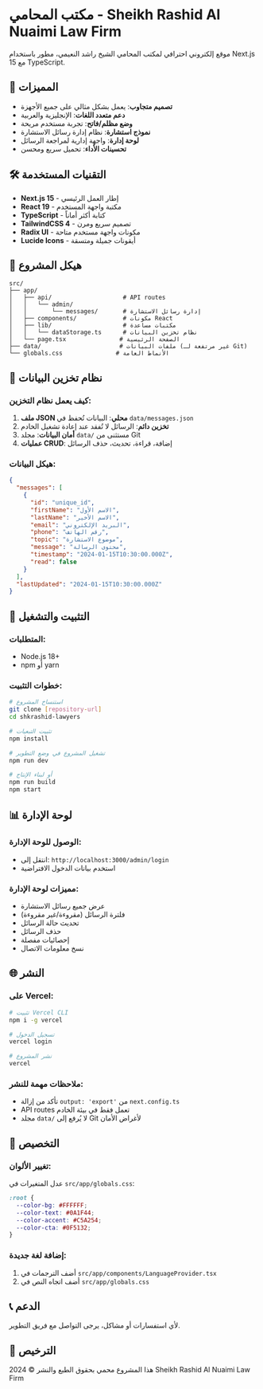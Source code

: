 # مكتب المحامي - Sheikh Rashid Al Nuaimi Law Firm

موقع إلكتروني احترافي لمكتب المحامي الشيخ راشد النعيمي، مطور باستخدام Next.js 15 مع TypeScript.

## 🚀 المميزات

- **تصميم متجاوب**: يعمل بشكل مثالي على جميع الأجهزة
- **دعم متعدد اللغات**: الإنجليزية والعربية
- **وضع مظلم/فاتح**: تجربة مستخدم مريحة
- **نموذج استشارة**: نظام إدارة رسائل الاستشارة
- **لوحة إدارة**: واجهة إدارية لمراجعة الرسائل
- **تحسينات الأداء**: تحميل سريع ومحسن

## 🛠️ التقنيات المستخدمة

- **Next.js 15** - إطار العمل الرئيسي
- **React 19** - مكتبة واجهة المستخدم
- **TypeScript** - كتابة أكثر أماناً
- **TailwindCSS 4** - تصميم سريع ومرن
- **Radix UI** - مكونات واجهة مستخدم متاحة
- **Lucide Icons** - أيقونات جميلة ومتسقة

## 📁 هيكل المشروع

```
src/
├── app/
│   ├── api/                    # API routes
│   │   └── admin/
│   │       └── messages/       # إدارة رسائل الاستشارة
│   ├── components/             # مكونات React
│   ├── lib/                    # مكتبات مساعدة
│   │   └── dataStorage.ts      # نظام تخزين البيانات
│   └── page.tsx               # الصفحة الرئيسية
├── data/                      # ملفات البيانات (غير مرتفعة لـ Git)
└── globals.css               # الأنماط العامة
```

## 💾 نظام تخزين البيانات

### كيف يعمل نظام التخزين:

1. **ملف JSON محلي**: البيانات تُحفظ في `data/messages.json`
2. **تخزين دائم**: الرسائل لا تُفقد عند إعادة تشغيل الخادم
3. **أمان البيانات**: مجلد `data/` مستثنى من Git
4. **عمليات CRUD**: إضافة، قراءة، تحديث، حذف الرسائل

### هيكل البيانات:

```json
{
  "messages": [
    {
      "id": "unique_id",
      "firstName": "الاسم الأول",
      "lastName": "الاسم الأخير",
      "email": "البريد الإلكتروني",
      "phone": "رقم الهاتف",
      "topic": "موضوع الاستشارة",
      "message": "محتوى الرسالة",
      "timestamp": "2024-01-15T10:30:00.000Z",
      "read": false
    }
  ],
  "lastUpdated": "2024-01-15T10:30:00.000Z"
}
```

## 🚀 التثبيت والتشغيل

### المتطلبات:
- Node.js 18+
- npm أو yarn

### خطوات التثبيت:

```bash
# استنساخ المشروع
git clone [repository-url]
cd shkrashid-lawyers

# تثبيت التبعيات
npm install

# تشغيل المشروع في وضع التطوير
npm run dev

# أو لبناء الإنتاج
npm run build
npm start
```

## 📊 لوحة الإدارة

### الوصول للوحة الإدارة:
- انتقل إلى: `http://localhost:3000/admin/login`
- استخدم بيانات الدخول الافتراضية

### مميزات لوحة الإدارة:
- عرض جميع رسائل الاستشارة
- فلترة الرسائل (مقروءة/غير مقروءة)
- تحديث حالة الرسائل
- حذف الرسائل
- إحصائيات مفصلة
- نسخ معلومات الاتصال

## 🌐 النشر

### على Vercel:
```bash
# تثبيت Vercel CLI
npm i -g vercel

# تسجيل الدخول
vercel login

# نشر المشروع
vercel
```

### ملاحظات مهمة للنشر:
- تأكد من إزالة `output: 'export'` من `next.config.ts`
- API routes تعمل فقط في بيئة الخادم
- مجلد `data/` لا يُرفع إلى Git لأغراض الأمان

## 🔧 التخصيص

### تغيير الألوان:
عدل المتغيرات في `src/app/globals.css`:

```css
:root {
  --color-bg: #FFFFFF;
  --color-text: #0A1F44;
  --color-accent: #C5A254;
  --color-cta: #0F5132;
}
```

### إضافة لغة جديدة:
1. أضف الترجمات في `src/app/components/LanguageProvider.tsx`
2. أضف اتجاه النص في `src/app/globals.css`

## 📞 الدعم

لأي استفسارات أو مشاكل، يرجى التواصل مع فريق التطوير.

## 📄 الترخيص

هذا المشروع محمي بحقوق الطبع والنشر © 2024 Sheikh Rashid Al Nuaimi Law Firm
